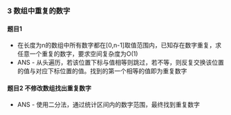 ### 3 数组中重复的数字

#### 题目1 

- 在长度为n的数组中所有数字都在[0,n-1]取值范围内，已知存在数字重复，求任意一个重复的数字，要求空间复杂度为O(1)
- ANS - 从头遍历，若该位置下标与值相等则跳过，若不等，则反复交换该位置的值与对应下标位置的值。找到的第一个相等的值即为重复数字

#### 题目2 不修改数组找出重复数字

- ANS - 使用二分法，通过统计区间内的数字范围，最终找到重复数字